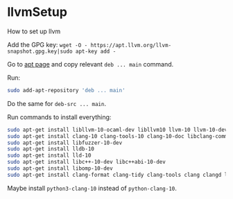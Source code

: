 # llvmSetup
How to set up llvm

Add the GPG key: `wget -O - https://apt.llvm.org/llvm-snapshot.gpg.key|sudo apt-key add -`

Go to [apt page](https://apt.llvm.org/) and copy relevant `deb ... main` command.

Run:

```sh
sudo add-apt-repository 'deb ... main'
```
Do the same for `deb-src ... main`.

Run commands to install everything:

```sh
sudo apt-get install libllvm-10-ocaml-dev libllvm10 llvm-10 llvm-10-dev llvm-10-doc llvm-10-examples llvm-10-runtime
sudo apt-get install clang-10 clang-tools-10 clang-10-doc libclang-common-10-dev libclang-10-dev libclang1-10 clang-format-10 python-clang-10 clangd-10 
sudo apt-get install libfuzzer-10-dev
sudo apt-get install lldb-10
sudo apt-get install lld-10
sudo apt-get install libc++-10-dev libc++abi-10-dev
sudo apt-get install libomp-10-dev
sudo apt-get install clang-format clang-tidy clang-tools clang clangd libc++-dev libc++1 libc++abi-dev libc++abi1 libclang-dev libclang1 liblldb-dev libllvm-ocaml-dev libomp-dev libomp5 lld lldb llvm-dev llvm-runtime llvm python-clang 
```

Maybe install `python3-clang-10` instead of `python-clang-10`.
